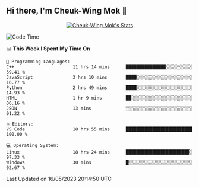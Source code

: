 ## Hi there, I'm Cheuk-Wing Mok 👋

<!--
**mozro0327/mozro0327** is a ✨ _special_ ✨ repository because its `README.md` (this file) appears on your GitHub profile.

Here are some ideas to get you started:

- 🔭 I’m currently working on ...
- 🌱 I’m currently learning ...
- 👯 I’m looking to collaborate on ...
- 🤔 I’m looking for help with ...
- 💬 Ask me about ...
- 📫 How to reach me: ...
- 😄 Pronouns: ...
- ⚡ Fun fact: ...
-->

<p align="center">
  <a href="https://github.com/mozro0327" class="rich-diff-level-one">
    <img src="https://github-readme-stats.vercel.app/api?username=mozro0327&title_color=333&text_color=777" alt="Cheuk-Wing Mok's Stats" >
    <!-- &hide=issues
    <img src="https://github-readme-stats.vercel.app/api?username=mozro0327&hide=issues&title_color=333&text_color=777" alt="Cheuk-Wing Mok's Stats" >
    -->
  </a>
</p>

<!--START_SECTION:waka-->
![Code Time](http://img.shields.io/badge/Code%20Time-1%2C534%20hrs%2033%20mins-blue)

📊 **This Week I Spent My Time On** 

```text
💬 Programming Languages: 
C++                      11 hrs 14 mins      ███████████████░░░░░░░░░░   59.41 % 
JavaScript               3 hrs 10 mins       ████░░░░░░░░░░░░░░░░░░░░░   16.77 % 
Python                   2 hrs 49 mins       ████░░░░░░░░░░░░░░░░░░░░░   14.93 % 
HTML                     1 hr 9 mins         ██░░░░░░░░░░░░░░░░░░░░░░░   06.16 % 
JSON                     13 mins             ░░░░░░░░░░░░░░░░░░░░░░░░░   01.22 % 

🔥 Editors: 
VS Code                  18 hrs 55 mins      █████████████████████████   100.00 % 

💻 Operating System: 
Linux                    18 hrs 24 mins      ████████████████████████░   97.33 % 
Windows                  30 mins             █░░░░░░░░░░░░░░░░░░░░░░░░   02.67 % 
```


 Last Updated on 16/05/2023 20:14:50 UTC
<!--END_SECTION:waka-->
